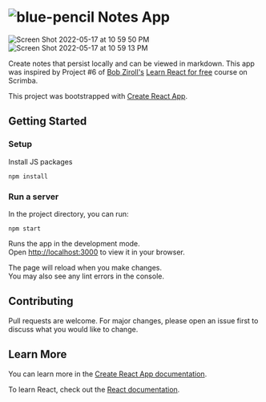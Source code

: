 # ![blue-pencil](https://user-images.githubusercontent.com/78288118/168841982-6cc26912-9760-4b71-886c-b481294532e2.png) Notes App

![Screen Shot 2022-05-17 at 10 59 50 PM](https://user-images.githubusercontent.com/78288118/168842228-b9dff2e6-1c58-4440-a47c-87bf5a098b2c.png)
![Screen Shot 2022-05-17 at 10 59 13 PM](https://user-images.githubusercontent.com/78288118/168842253-1eb8b405-b0df-4a7d-a422-0806f4e9f286.png)


Create notes that persist locally and can be viewed in markdown. This app was inspired by Project #6 of [Bob Ziroll's](https://github.com/bobziroll) <a href="https://scrimba.com/learn/learnreact">Learn React for free</a> course on Scrimba.

This project was bootstrapped with [Create React App](https://github.com/facebook/create-react-app).

## Getting Started

### Setup
Install JS packages
```
npm install
```
### Run a server
In the project directory, you can run:
```
npm start
```
Runs the app in the development mode.\
Open [http://localhost:3000](http://localhost:3000) to view it in your browser.

The page will reload when you make changes.\
You may also see any lint errors in the console.

## Contributing
Pull requests are welcome. For major changes, please open an issue first to discuss what you would like to change.

## Learn More

You can learn more in the [Create React App documentation](https://facebook.github.io/create-react-app/docs/getting-started).

To learn React, check out the [React documentation](https://reactjs.org/).
